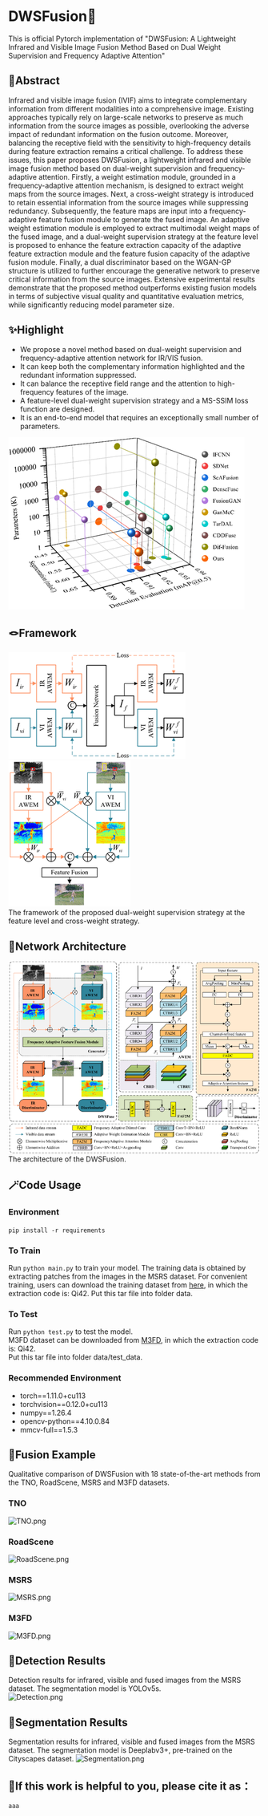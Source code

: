# DWSFusion🚀
This is official Pytorch implementation of "DWSFusion: A Lightweight Infrared and Visible Image Fusion Method Based on Dual Weight Supervision and Frequency Adaptive Attention"
## 📜Abstract
Infrared and visible image fusion (IVIF) aims to integrate complementary information from different modalities into a comprehensive image. Existing approaches typically rely on large-scale networks to preserve as much information from the source images as possible, overlooking the adverse impact of redundant information on the fusion outcome. Moreover, balancing the receptive field with the sensitivity to high-frequency details during feature extraction remains a critical challenge. To address these issues, this paper proposes DWSFusion, a lightweight infrared and visible image fusion method based on dual-weight supervision and frequency-adaptive attention. Firstly, a weight estimation module, grounded in a frequency-adaptive attention mechanism, is designed to extract weight maps from the source images. Next, a cross-weight strategy is introduced to retain essential information from the source images while suppressing redundancy. Subsequently, the feature maps are input into a frequency-adaptive feature fusion module to generate the fused image. An adaptive weight estimation module is employed to extract multimodal weight maps of the fused image, and a dual-weight supervision strategy at the feature level is proposed to enhance the feature extraction capacity of the adaptive feature extraction module and the feature fusion capacity of the adaptive fusion module. Finally, a dual discriminator based on the WGAN-GP structure is utilized to further encourage the generative network to preserve critical information from the source images. Extensive experimental results demonstrate that the proposed method outperforms existing fusion models in terms of subjective visual quality and quantitative evaluation metrics, while significantly reducing model parameter size.
## ✨Highlight
- We propose a novel method based on dual-weight supervision and frequency-adaptive attention network for IR/VIS fusion.
- It can keep both the complementary information highlighted and the redundant information suppressed.
- It can balance the receptive field range and the attention to high-frequency features of the image.
- A feature-level dual-weight supervision strategy and a MS-SSIM loss function are designed.
- It is an end-to-end model that requires an exceptionally small number of parameters.
  
![Comprehensive.png](Figure%2FComprehensive.png)  
## 🪢Framework
![DWS.png](Figure%2FDWS.png)
![CW.png](Figure%2FCW.png)  
The framework of the proposed dual-weight supervision strategy at the feature level and cross-weight strategy.
## 🌻Network Architecture
![Network.png](Figure%2FNetwork.png)  
The architecture of the DWSFusion.
## 🪄Code Usage
### Environment
```pip install -r requirements```
### To Train
Run ```python main.py``` to train your model. The training data is obtained by extracting patches from the images in the MSRS dataset.
For convenient training, users can download the training dataset from [here](https://pan.baidu.com/s/16qbgI3HK7Y45H0GwZkc8vQ?pwd=Qi42), in which the extraction code is: Qi42.
Put this tar file into folder data.
### To Test
Run ```python test.py``` to test the model.  
M3FD dataset can be downloaded from [M3FD](https://pan.baidu.com/s/1SbqLk2YSAYr_1NKVCIeNsQ?pwd=Qi42), in which the extraction code is: Qi42.  
Put this tar file into folder data/test_data.
### Recommended Environment
- torch==1.11.0+cu113
- torchvision==0.12.0+cu113
- numpy==1.26.4
- opencv-python==4.10.0.84
- mmcv-full==1.5.3

## 📌Fusion Example
Qualitative comparison of DWSFusion with 18 state-of-the-art methods from the TNO, RoadScene, MSRS and M3FD datasets.
### TNO  
![TNO.png](Figure%2FTNO.png)
### RoadScene
![RoadScene.png](Figure%2FRoadScene.png)
### MSRS  
![MSRS.png](Figure%2FMSRS.png)
### M3FD  
![M3FD.png](Figure%2FM3FD.png)

## 📌Detection Results
Detection results for infrared, visible and fused images from the MSRS dataset. The segmentation model is YOLOv5s.  
![Detection.png](Figure%2FDetection.png)

## 📌Segmentation Results
Segmentation results for infrared, visible and fused images from the MSRS dataset. The segmentation model is Deeplabv3+, pre-trained on the Cityscapes dataset.
![Segmentation.png](Figure%2FSegmentation.png)

## 🧷If this work is helpful to you, please cite it as：
```
aaa
```
